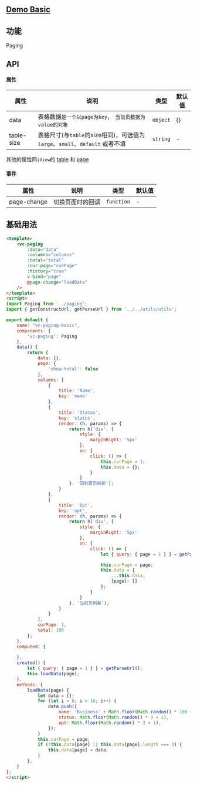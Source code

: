 ## [Demo Basic](https://wya-team.github.io/wya-vc/dist/paging/basic.html)
## 功能
Paging

## API

#### 属性

属性 | 说明 | 类型 | 默认值
---|---|---|---
data | 表格数据`是一个以page为key， 当前页数据为value的对象` | `object` | {}
table-size | 表格尺寸(与`table`的size相同)，可选值为 `large`、`small`、`default` 或者不填 | `string` | -

其他的属性同`iView`的 [table](https://www.iviewui.com/components/table) 和 [page](https://www.iviewui.com/components/page)


#### 事件

属性 | 说明 | 类型 | 默认值
---|---|---|---
page-change | 切换页面时的回调 | `function` | -


## 基础用法

```html
<template>
	<vc-paging
		:data="data"
		:columns="columns" 
		:total="total"
		:cur-page="curPage"
		:history="true"
		v-bind="page"
		@page-change="loadData"
	/>
</template>
<script>
import Paging from '../paging';
import { getConstructUrl, getParseUrl } from '../../utils/utils';

export default {
	name: "vc-paging-basic",
	components: {
		'vc-paging': Paging
	},
	data() {
		return {
			data: {},
			page: {
				'show-total': false
			},
			columns: [
				{
					title: 'Name',
					key: 'name'
				},
				{
					title: 'Status',
					key: 'status',
					render: (h, params) => {
						return h('div', {
							style: {
								marginRight: '5px'
							},
							on: {
								click: () => {
									this.curPage = 1;
									this.data = {};
								}
							}
						}, '回到首页刷新');
					}
				},
				{
					title: 'Opt',
					key: 'opt',
					render: (h, params) => {
						return h('div', {
							style: {
								marginRight: '5px'
							},
							on: {
								click: () => {
									let { query: { page = 1 } } = getParseUrl();

									this.curPage = page;
									this.data = {
										...this.data,
										[page]: []
									};
								}
							}
						}, '当前页刷新');
					}
				}
			],
			curPage: 1,
			total: 100
		};
	},
	computed: {
		
	},
	created() {
		let { query: { page = 1 } } = getParseUrl();
		this.loadData(page);
	},
	methods: {
		loadData(page) {
			let data = [];
			for (let i = 0; i < 10; i++) {
				data.push({
					name: 'Business' + Math.floor(Math.random() * 100 + 1),
					status: Math.floor(Math.random() * 3 + 1),
					opt: Math.floor(Math.random() * 3 + 1),
				});
			}
			this.curPage = page;
			if (!this.data[page] || this.data[page].length === 0) {
				this.data[page] = data;
			}
		},
	}
};
</script>
```